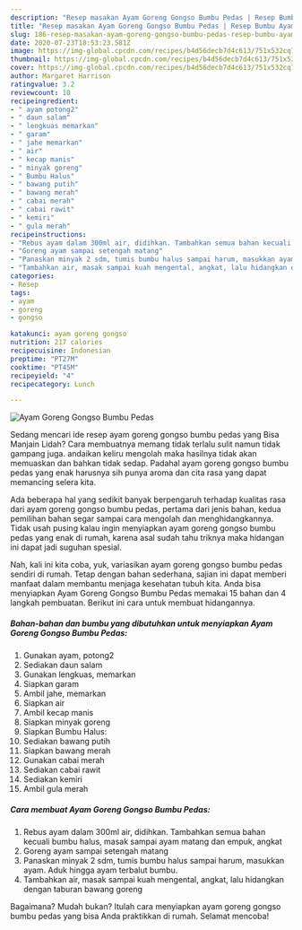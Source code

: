 ```yaml
---
description: "Resep masakan Ayam Goreng Gongso Bumbu Pedas | Resep Bumbu Ayam Goreng Gongso Bumbu Pedas Yang Sedap"
title: "Resep masakan Ayam Goreng Gongso Bumbu Pedas | Resep Bumbu Ayam Goreng Gongso Bumbu Pedas Yang Sedap"
slug: 186-resep-masakan-ayam-goreng-gongso-bumbu-pedas-resep-bumbu-ayam-goreng-gongso-bumbu-pedas-yang-sedap
date: 2020-07-23T18:53:23.581Z
image: https://img-global.cpcdn.com/recipes/b4d56decb7d4c613/751x532cq70/ayam-goreng-gongso-bumbu-pedas-foto-resep-utama.jpg
thumbnail: https://img-global.cpcdn.com/recipes/b4d56decb7d4c613/751x532cq70/ayam-goreng-gongso-bumbu-pedas-foto-resep-utama.jpg
cover: https://img-global.cpcdn.com/recipes/b4d56decb7d4c613/751x532cq70/ayam-goreng-gongso-bumbu-pedas-foto-resep-utama.jpg
author: Margaret Harrison
ratingvalue: 3.2
reviewcount: 10
recipeingredient:
- " ayam potong2"
- " daun salam"
- " lengkuas memarkan"
- " garam"
- " jahe memarkan"
- " air"
- " kecap manis"
- " minyak goreng"
- " Bumbu Halus"
- " bawang putih"
- " bawang merah"
- " cabai merah"
- " cabai rawit"
- " kemiri"
- " gula merah"
recipeinstructions:
- "Rebus ayam dalam 300ml air, didihkan. Tambahkan semua bahan kecuali bumbu halus, masak sampai ayam matang dan empuk, angkat"
- "Goreng ayam sampai setengah matang"
- "Panaskan minyak 2 sdm, tumis bumbu halus sampai harum, masukkan ayam. Aduk hingga ayam terbalut bumbu."
- "Tambahkan air, masak sampai kuah mengental, angkat, lalu hidangkan dengan taburan bawang goreng"
categories:
- Resep
tags:
- ayam
- goreng
- gongso

katakunci: ayam goreng gongso 
nutrition: 217 calories
recipecuisine: Indonesian
preptime: "PT27M"
cooktime: "PT45M"
recipeyield: "4"
recipecategory: Lunch

---
```



![Ayam Goreng Gongso Bumbu Pedas](https://img-global.cpcdn.com/recipes/b4d56decb7d4c613/751x532cq70/ayam-goreng-gongso-bumbu-pedas-foto-resep-utama.jpg)

Sedang mencari ide resep ayam goreng gongso bumbu pedas yang Bisa Manjain Lidah? Cara membuatnya memang tidak terlalu sulit namun tidak gampang juga. andaikan keliru mengolah maka hasilnya tidak akan memuaskan dan bahkan tidak sedap. Padahal ayam goreng gongso bumbu pedas yang enak harusnya sih punya aroma dan cita rasa yang dapat memancing selera kita.



Ada beberapa hal yang sedikit banyak berpengaruh terhadap kualitas rasa dari ayam goreng gongso bumbu pedas, pertama dari jenis bahan, kedua pemilihan bahan segar sampai cara mengolah dan menghidangkannya. Tidak usah pusing kalau ingin menyiapkan ayam goreng gongso bumbu pedas yang enak di rumah, karena asal sudah tahu triknya maka hidangan ini dapat jadi suguhan spesial.


Nah, kali ini kita coba, yuk, variasikan ayam goreng gongso bumbu pedas sendiri di rumah. Tetap dengan bahan sederhana, sajian ini dapat memberi manfaat dalam membantu menjaga kesehatan tubuh kita. Anda bisa menyiapkan Ayam Goreng Gongso Bumbu Pedas memakai 15 bahan dan 4 langkah pembuatan. Berikut ini cara untuk membuat hidangannya.

<!--inarticleads1-->

##### Bahan-bahan dan bumbu yang dibutuhkan untuk menyiapkan Ayam Goreng Gongso Bumbu Pedas:

1. Gunakan  ayam, potong2
1. Sediakan  daun salam
1. Gunakan  lengkuas, memarkan
1. Siapkan  garam
1. Ambil  jahe, memarkan
1. Siapkan  air
1. Ambil  kecap manis
1. Siapkan  minyak goreng
1. Siapkan  Bumbu Halus:
1. Sediakan  bawang putih
1. Siapkan  bawang merah
1. Gunakan  cabai merah
1. Sediakan  cabai rawit
1. Sediakan  kemiri
1. Ambil  gula merah




<!--inarticleads2-->

##### Cara membuat Ayam Goreng Gongso Bumbu Pedas:

1. Rebus ayam dalam 300ml air, didihkan. Tambahkan semua bahan kecuali bumbu halus, masak sampai ayam matang dan empuk, angkat
1. Goreng ayam sampai setengah matang
1. Panaskan minyak 2 sdm, tumis bumbu halus sampai harum, masukkan ayam. Aduk hingga ayam terbalut bumbu.
1. Tambahkan air, masak sampai kuah mengental, angkat, lalu hidangkan dengan taburan bawang goreng




Bagaimana? Mudah bukan? Itulah cara menyiapkan ayam goreng gongso bumbu pedas yang bisa Anda praktikkan di rumah. Selamat mencoba!
